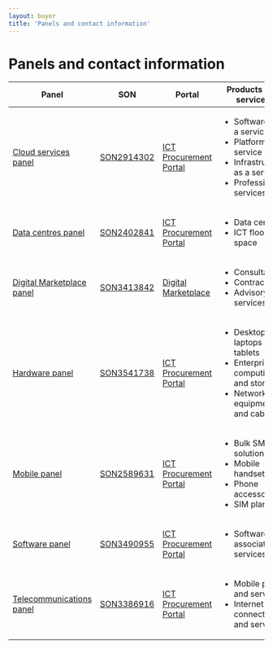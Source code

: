 ```yaml
---
layout: buyer
title: 'Panels and contact information'
---
```


# Panels and contact information

<div class="overflow-x-auto">
    <table class="au-table au-table--striped margin-md-top-2">
        <thead class="au-table__head">
            <tr class="au-table__row">
                <th scope="col" class="au-table__header">Panel</th>
                <th scope="col" class="au-table__header">SON</th>
                <th scope="col" class="au-table__header">Portal</th>
                <th scope="col" class="au-table__header">Products and services</th>
                <th scope="col" class="au-table__header">Contact</th>
            </tr>
        </thead>
        <tbody class="au-table__body">
            <tr class="au-table__row">
                <td class="au-table__cell"><a href="/buyer/products-and-services/cloud">Cloud services panel</a></td>
                <td class="au-table__cell"><a href="https://www.tenders.gov.au/Son/Show/745895ff-e769-50c9-d860-7cecece179b4" target="_blank" rel="external">SON2914302</a></td>
                <td class="au-table__cell"><a href="https://ictprocurement.service-now.com/" target="_blank" rel="external">ICT Procurement Portal</a></td>
                <td class="au-table__cell">
                    <ul>
                        <li>Software as a service</li>
                        <li>Platform as a service</li>
                        <li>Infrastructure as a service</li>
                        <li>Professional services</li>
                    </ul>
                </td>
                <td class="au-table__cell">
                    02 6120 8705<br/>
                    <a href="mailto:ictprocurement@dta.gov.au">ictprocurement@dta.gov.au</a>
                </td>
            </tr>
            <tr class="au-table__row">
                <td class="au-table__cell"><a href="/buyer/products-and-services/data-centres">Data centres panel</a></td>
                <td class="au-table__cell"><a href="https://www.tenders.gov.au/Son/Show/fe5fa4fb-f204-8d9e-0cf8-73240c00b6fc" target="_blank" rel="external">SON2402841</a></td>
                <td class="au-table__cell"><a href="https://ictprocurement.service-now.com/" target="_blank" rel="external">ICT Procurement Portal</a></td>
                <td class="au-table__cell">
                    <ul>
                        <li>Data centres</li>
                        <li>ICT floor space</li>
                    </ul>
                </td>
                <td class="au-table__cell">
                    02 6120 8705<br />
                    <a href="mailto:datacentres@dta.gov.au">datacentres@dta.gov.au</a>
                </td>
            </tr>
            <tr class="au-table__row">
                <td class="au-table__cell"><a href="/buyer/products-and-services/digital-marketplace">Digital Marketplace panel</a></td>
                <td class="au-table__cell"><a href="https://www.tenders.gov.au/Son/Show/4E10C3C3-99F9-34E1-61CD-E299C229AAEF" target="_blank" rel="external">SON3413842</a></td>
                <td class="au-table__cell"><a href="https://marketplace.service.gov.au">Digital Marketplace</a></td>
                <td class="au-table__cell">
                    <ul>
                        <li>Consultants</li>
                        <li>Contractors</li>
                        <li>Advisory services</li>
                    </ul>
                </td>
                <td class="au-table__cell">
                    0447 024 113<br />
                    <a href="mailto:marketplace@digital.gov.au">marketplace@digital.gov.au</a>
                </td>
            </tr>
            <tr class="au-table__row">
                <td class="au-table__cell"><a href="/buyer/products-and-services/hardware">Hardware panel</a></td>
                <td class="au-table__cell"><a href="https://www.tenders.gov.au/Son/Show/61f30dd8-c7e2-ec94-2a86-c3adf5775795" target="_blank" rel="external">SON3541738</a></td>
                <td class="au-table__cell"><a href="https://ictprocurement.service-now.com/" target="_blank" rel="external">ICT Procurement Portal</a></td>
                <td class="au-table__cell">
                    <ul>
                        <li>Desktops, laptops and tablets</li>
                        <li>Enterprise computing and storage</li>
                        <li>Network equipment and cabling</li>
                    </ul>
                </td>
                <td class="au-table__cell">
                    02 6120 8705<br />
                    <a href="mailto:ictprocurement@dta.gov.au">ictprocurement@dta.gov.au</a>
                </td>
            </tr>
            <tr class="au-table__row">
                <td class="au-table__cell"><a href="/buyer/products-and-services/mobile">Mobile panel</a></td>
                <td class="au-table__cell"><a href="https://www.tenders.gov.au/Son/Show/ae876f92-bb7a-6ba8-d65a-f4024fabaf23" target="_blank" rel="external">SON2589631</a></td>
                <td class="au-table__cell"><a href="https://ictprocurement.service-now.com/" target="_blank" rel="external">ICT Procurement Portal</a></td>
                <td class="au-table__cell">
                    <ul>
                        <li>Bulk SMS solutions</li>
                        <li>Mobile handsets</li>
                        <li>Phone accessories</li>
                        <li>SIM plans</li>
                    </ul>
                </td>
                <td class="au-table__cell">
                    02 6120 8705<br />
                    <a href="mailto:ictprocurement@dta.gov.au">ictprocurement@dta.gov.au</a>
                </td>
            </tr>
            <tr class="au-table__row">
                <td class="au-table__cell"><a href="/buyer/products-and-services/software">Software panel</a></td>
                <td class="au-table__cell"><a href="https://www.tenders.gov.au/Son/Show/90c61f3b-be27-3313-bcd6-93db777921c7" target="_blank" rel="external">SON3490955</a></td>
                <td class="au-table__cell"><a href="https://ictprocurement.service-now.com/" target="_blank" rel="external">ICT Procurement Portal</a></td>
                <td class="au-table__cell">
                    <ul>
                        <li>Software and associated services</li>
                    </ul>
                </td>
                <td class="au-table__cell">
                    02 6120 8705<br />
                    <a href="mailto:ictprocurement@dta.gov.au">ictprocurement@dta.gov.au</a>
                </td>
            </tr>
            <tr class="au-table__row">
                <td class="au-table__cell"><a href="/buyer/products-and-services/telecommunications">Telecommunications panel</a></td>
                <td class="au-table__cell"><a href="https://www.tenders.gov.au/Son/Show/fc7270c0-f972-aca0-8f96-b23046b347cf" target="_blank" rel="external">SON3386916</a></td>
                <td class="au-table__cell"><a href="https://ictprocurement.service-now.com/" target="_blank" rel="external">ICT Procurement Portal</a></td>
                <td class="au-table__cell">
                    <ul>
                        <li>Mobile plans and services</li>
                        <li>Internet connections and services</li>
                    </ul>
                </td>
                <td class="au-table__cell">
                    02 6120 8705<br />
                    <a href="mailto:ictprocurement@dta.gov.au">ictprocurement@dta.gov.au</a>
                </td>
            </tr>
        </tbody>
    </table>
</div>
